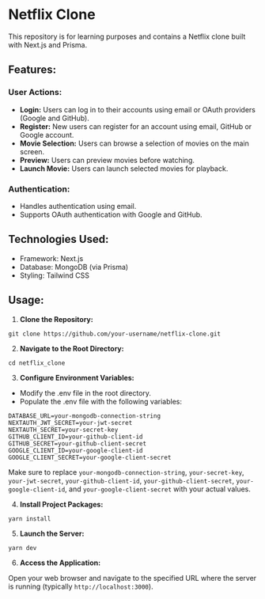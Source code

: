 # Netflix Clone

This repository is for learning purposes and contains a Netflix clone built with Next.js and Prisma.

## Features:

### User Actions:
- **Login:** Users can log in to their accounts using email or OAuth providers (Google and GitHub).
- **Register:** New users can register for an account using email, GitHub or Google account.
- **Movie Selection:** Users can browse a selection of movies on the main screen.
- **Preview:** Users can preview movies before watching.
- **Launch Movie:** Users can launch selected movies for playback.

### Authentication:
- Handles authentication using email.
- Supports OAuth authentication with Google and GitHub.

## Technologies Used:

- Framework: Next.js
- Database: MongoDB (via Prisma)
- Styling: Tailwind CSS

## Usage:

1. **Clone the Repository:**

```
git clone https://github.com/your-username/netflix-clone.git
```

2. **Navigate to the Root Directory:**

```
cd netflix_clone
```

3. **Configure Environment Variables:**

- Modify the .env file in the root directory.
- Populate the .env file with the following variables:

```
DATABASE_URL=your-mongodb-connection-string
NEXTAUTH_JWT_SECRET=your-jwt-secret
NEXTAUTH_SECRET=your-secret-key
GITHUB_CLIENT_ID=your-github-client-id
GITHUB_SECRET=your-github-client-secret
GOOGLE_CLIENT_ID=your-google-client-id
GOOGLE_CLIENT_SECRET=your-google-client-secret
```

Make sure to replace `your-mongodb-connection-string`, `your-secret-key`, `your-jwt-secret`, `your-github-client-id`, `your-github-client-secret`, `your-google-client-id`, and `your-google-client-secret` with your actual values.

4. **Install Project Packages:**

```
yarn install
```

5. **Launch the Server:**

```
yarn dev
```

6. **Access the Application:**

Open your web browser and navigate to the specified URL where the server is running (typically `http://localhost:3000`).
